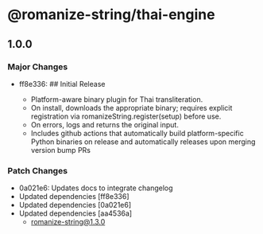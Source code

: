 # @romanize-string/thai-engine

## 1.0.0

### Major Changes

- ff8e336: ## Initial Release

  - Platform-aware binary plugin for Thai transliteration.
  - On install, downloads the appropriate binary; requires explicit registration via romanizeString.register(setup) before use.
  - On errors, logs and returns the original input.
  - Includes github actions that automatically build platform-specific Python binaries on release and automatically releases upon merging version bump PRs

### Patch Changes

- 0a021e6: Updates docs to integrate changelog
- Updated dependencies [ff8e336]
- Updated dependencies [0a021e6]
- Updated dependencies [aa4536a]
  - romanize-string@1.3.0
